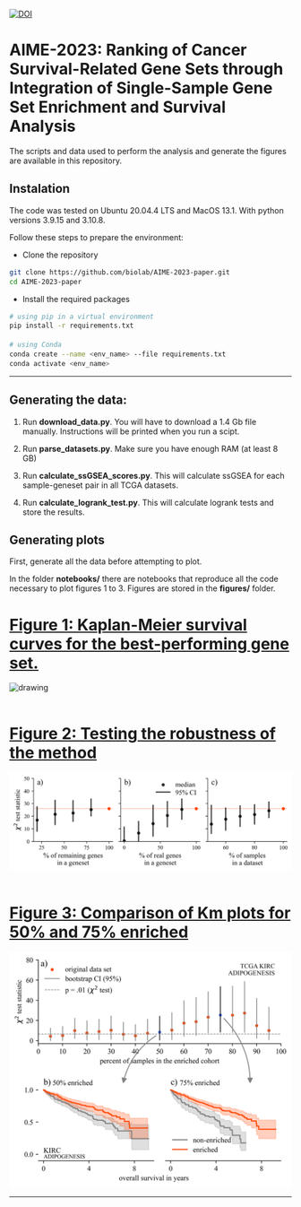 [![DOI](https://zenodo.org/badge/DOI/10.5281/zenodo.7572950.svg)](https://doi.org/10.5281/zenodo.7572950)


# AIME-2023: Ranking of Cancer Survival-Related Gene Sets through Integration of Single-Sample Gene Set Enrichment and Survival Analysis


The scripts and data used to perform the analysis and generate the figures are available in this repository.

## Instalation

The code was tested on Ubuntu 20.04.4 LTS and MacOS 13.1. With python versions 3.9.15 and 3.10.8.

Follow these steps to prepare the environment:

- Clone the repository

```bash
git clone https://github.com/biolab/AIME-2023-paper.git
cd AIME-2023-paper
```

- Install the required packages

```bash
# using pip in a virtual environment
pip install -r requirements.txt

# using Conda
conda create --name <env_name> --file requirements.txt
conda activate <env_name>
```

---

## Generating the data:

1. Run **download_data.py**. You will have to download a 1.4 Gb file manually. Instructions will be printed when you run a scipt.

2. Run **parse_datasets.py**. Make sure you have enough RAM (at least 8 GB)

3. Run **calculate_ssGSEA_scores.py**. This will calculate ssGSEA for each sample-geneset pair in all TCGA datasets.

4. Run **calculate_logrank_test.py**. This will calculate logrank tests and store the results.

## Generating plots

First, generate all the data before attempting to plot.

In the folder **notebooks/** there are notebooks that reproduce all the code necessary to plot figures 1 to 3. Figures are stored in the **figures/** folder.

# [Figure 1: Kaplan-Meier survival curves for the best-performing gene set.](notebooks/1.0-figure1.ipynb)

<img src="figures/figure1.png" alt="drawing" width="600"/>

</br>
</br>

# [Figure 2: Testing the robustness of the method](notebooks/2.0-figure2.ipynb)

<img src="figures/figure2.png" alt="drawing" width="600"/>

</br>
</br>

# [Figure 3: Comparison of Km plots for 50% and 75% enriched](notebooks/3.0-figure3.ipynb)

<img src="figures/figure3.png" alt="drawing" width="600"/>

---
